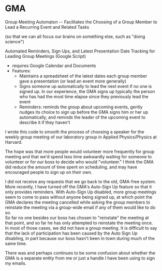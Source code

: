 GMA
===

Group Meeting Automaton -- Facilitates the Choosing of a Group Member to Lead a Recurring Event and Related Tasks

(so that we can all focus our brains on something else, such as "doing science")

Automated Reminders, Sign Ups, and Latest Presentation Date Tracking for Leading Group Meetings (Google Script)

  - requires Google Calendar and Documents
  - Features:
      - Maintains a spreadsheet of the latest dates each group member gave a presentation (or lead an event more generally)
      - Signs someone up automatically to lead the next event if no one is signed up.  In our experience, the GMA signs up typically the person who has had the most time elapse since they previously lead the event
      - Reminders: reminds the group about upcoming events, gently nudges its choice to sign up before the GMA signs him or her up automatically, and reminds the leader of the upcoming event to describe it if they haven't  


I wrote this code to smooth the process of choosing a speaker for the weekly group meeting of our laboratory group in Applied Physics/Physics at Harvard.

The hope was that more people would volunteer more frequently for group meeting and that we'd spend less time awkwardly waiting for someone to volunteer or for our boss to decide who would "volunteer." I think the GMA did reduce the amount of time spent on scheduling, and may have encouraged people to sign up on their own. 

I did not receive any requests that we go back to the old, GMA-free system. More recently, I have turned off the GMA's Auto-Sign Up feature so that it only provides reminders.  With Auto-Sign Up disabled, more group meetings seem to come to pass without anyone being signed up, at which point the GMA declares the meeting cancelled while asking the group members to reinstate the meeting via a group-wide email if any of them would like to do so.  
So far no one besides our boss has chosen to "reinstate" the meeting at that point, and so far he has only attempted to reinstate the meeting once.  In most of those cases, we did not have a group meeting.  It is difficult to say that the lack of participation has been caused by the Auto Sign Up disabling, in part because our boss hasn't been in town during much of the same time.

There was and perhaps continues to be some confusion about whether the GMA is a separate entity from me or just a handle I have been using to sign my emails.
